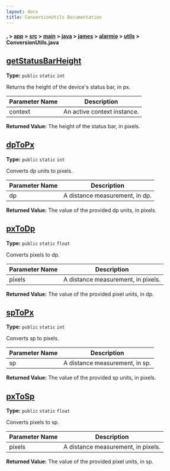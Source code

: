```yaml
---
layout: docs
title: ConversionUtils Documentation
---
```

#### [.](./../../../../../../../index) > [app](./../../../../../../index) > [src](./../../../../../index) > [main](./../../../../index) > [java](./../../../index) > [james](./../../index) > [alarmio](./../index) > [utils](./index) > **ConversionUtils.java**

## [getStatusBarHeight](https://github.com/fennifith/Alarmio/blob/master/app/src/main/java/james/alarmio/utils/ConversionUtils.java#L9)

**Type:** `public` `static` `int`

Returns the height of the device's status bar, in px. 





|Parameter Name|Description|
|-----|-----|
|context|An active context instance.|


**Returned Value:**  The height of the status bar, in pixels.  








## [dpToPx](https://github.com/fennifith/Alarmio/blob/master/app/src/main/java/james/alarmio/utils/ConversionUtils.java#L21)

**Type:** `public` `static` `int`

Converts dp units to pixels. 





|Parameter Name|Description|
|-----|-----|
|dp|A distance measurement, in dp.|


**Returned Value:**  The value of the provided dp units, in pixels.  








## [pxToDp](https://github.com/fennifith/Alarmio/blob/master/app/src/main/java/james/alarmio/utils/ConversionUtils.java#L31)

**Type:** `public` `static` `float`

Converts pixels to dp. 





|Parameter Name|Description|
|-----|-----|
|pixels|A distance measurement, in pixels.|


**Returned Value:**  The value of the provided pixel units, in dp.  








## [spToPx](https://github.com/fennifith/Alarmio/blob/master/app/src/main/java/james/alarmio/utils/ConversionUtils.java#L41)

**Type:** `public` `static` `int`

Converts sp to pixels. 





|Parameter Name|Description|
|-----|-----|
|sp|A distance measurement, in sp.|


**Returned Value:**  The value of the provided sp units, in pixels.  








## [pxToSp](https://github.com/fennifith/Alarmio/blob/master/app/src/main/java/james/alarmio/utils/ConversionUtils.java#L51)

**Type:** `public` `static` `float`

Converts pixels to sp. 





|Parameter Name|Description|
|-----|-----|
|pixels|A distance measurement, in pixels.|


**Returned Value:**  The value of the provided pixel units, in sp.  








